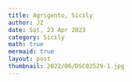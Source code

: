 ```yaml
---
title: Agrigento, Sicily
author: JZ
date: Sat, 23 Apr 2023
category: Sicily
math: true
mermaid: true
layout: post
thumbnail: 2022/06/DSC02529-1.jpg
---
```

